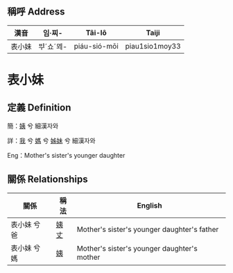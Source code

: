 

## 稱呼 Address

漢音 | 임·찌- | Tâi-lô | Taiji
--- | --- | --- | --- 
表小妹 | ᄇᆤˊ쇼ˊᄆᆀ- | piáu-sió-mōi | piau1sio1moy33 
# 表小妹
## 定義 Definition
簡：[姨](member15.md) 兮 細漢자와

詳：[我](member1.md) 兮 [媽](member3.md) 兮 [姊妹](member15.md) 兮 細漢자와

Eng：Mother's sister's younger daughter

## 關係 Relationships

關係 | 稱法 | English
--- | --- | --- 
表小妹 兮 爸 | [姨丈](member46.md) | Mother's sister's younger daughter's father
表小妹 兮 媽 | [姨](member15.md) | Mother's sister's younger daughter's mother
